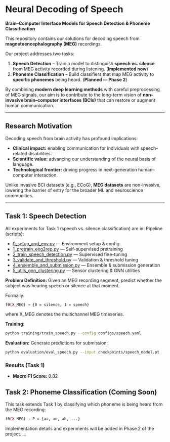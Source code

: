 # Neural Decoding of Speech
**Brain–Computer Interface Models for Speech Detection & Phoneme Classification**  

This repository contains our solutions for decoding speech from **magnetoencephalography (MEG)** recordings.

Our project addresses two tasks:  

1. **Speech Detection** – Train a model to distinguish **speech vs. silence** from MEG activity recorded during listening. (**Implemented now**)  
2. **Phoneme Classification** – Build classifiers that map MEG activity to **specific phonemes** being heard. (**Planned — Phase 2**)  

By combining **modern deep learning methods** with careful preprocessing of MEG signals, our aim is to contribute to the long-term vision of **non-invasive brain–computer interfaces (BCIs)** that can restore or augment human communication.  

---

## Research Motivation  

Decoding speech from brain activity has profound implications:  
- **Clinical impact:** enabling communication for individuals with speech-related disabilities.  
- **Scientific value:** advancing our understanding of the neural basis of language.  
- **Technological frontier:** driving progress in next-generation human–computer interaction.  

Unlike invasive BCI datasets (e.g., ECoG), **MEG datasets** are non-invasive, lowering the barrier of entry for the broader ML and neuroscience communities.  

---


## Task 1: Speech Detection
All experiments for Task 1 (speech vs. silence classification) are in:
Pipeline (scripts):

- [0_setup_and_env.py](task1_speech/notebooks/0_setup_and_env.py)   — Environment setup & config
- [1_pretrain_eeg2rep.py](task1_speech/notebooks/1_pretrain_eeg2rep.py)  — Self-supervised pretraining
- [2_train_speech_detection.py](task1_speech/notebooks/2_train_speech_detection.py) — Supervised fine-tuning
- [3_validate_and_threshold.py](task1_speech/notebooks/3_validate_and_threshold.py)  — Validation & threshold tuning
- [4_ensemble_and_submission.py](task1_speech/notebooks/4_ensemble_and_submission.py)  — Ensemble & submission generation
- [5_utils_gnn_clustering.py](task1_speech/notebooks/5_utils_gnn_clustering.py)  — Sensor clustering & GNN utilities

**Problem Definition:** Given an MEG recording segment, predict whether the subject was hearing speech or silence at that moment.

Formally:
```bash
fθ(X_MEG) → {0 = silence, 1 = speech}
````
where X_MEG denotes the multichannel MEG timeseries.

**Training:** 
```bash
python training/train_speech.py --config configs/speech.yaml
````
**Evaluation:** Generate predictions for submission:
```bash
python evaluation/eval_speech.py --input checkpoints/speech_model.pt
````
### Results (Task 1)

- **Macro F1 Score:** 0.82  

## Task 2: Phoneme Classification (Coming Soon)

This task extends Task 1 by classifying which phoneme is being heard from the MEG recording:

```bash
fθ(X_MEG) → P = {aa, ae, ah, ...}
```

Implementation details and experiments will be added in Phase 2 of the project.
...
